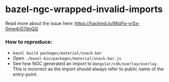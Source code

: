# bazel-ngc-wrapped-invalid-imports

Read more about the issue here: https://hackmd.io/MlqFp-yrSx-0mw4rD7dnQQ

### How to reproduce:

* `bazel build packages/material/snack-bar`
* Open `./bazel-bin/packages/material/snack-bar.js`
* See how NGC generated an import to `@angular/cdk/overlay/overlay`. This is
incorrect as the import should always refer to public name of the entry-point.